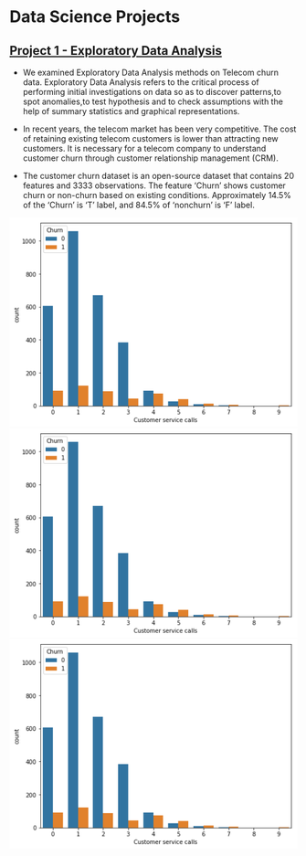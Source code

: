 # Data Science Projects


## [Project 1 - Exploratory Data Analysis](https://github.com/AhmetEnesYalcinkaya/DataScienceProjects/blob/main/ExploratoryDataAnalysis/ExploratoryDataAnalysis.ipynb)

- We examined Exploratory Data Analysis methods on Telecom churn data. Exploratory Data Analysis refers to the critical process of performing initial investigations on data so as to discover patterns,to spot anomalies,to test hypothesis and to check assumptions with the help of summary statistics and graphical representations.

- In recent years, the telecom market has been very competitive. The cost of retaining existing telecom customers is lower than attracting new customers. It is necessary for a telecom company to understand customer churn through customer relationship management (CRM).

- The customer churn dataset is an open-source dataset that contains 20 features and 3333 observations. The feature ‘Churn’ shows customer churn or non-churn based on
existing conditions. Approximately 14.5% of the ‘Churn’ is ‘T’ label, and 84.5% of ‘nonchurn’ is ‘F’ label. 

![alt text](https://github.com/AhmetEnesYalcinkaya/DataScienceProjects/blob/main/ExploratoryDataAnalysis/images/customer%20service%20calls.PNG)
![alt text](https://github.com/AhmetEnesYalcinkaya/DataScienceProjects/blob/main/ExploratoryDataAnalysis/images/customer%20service%20calls.PNG)
![alt text](https://github.com/AhmetEnesYalcinkaya/DataScienceProjects/blob/main/ExploratoryDataAnalysis/images/customer%20service%20calls.PNG)

